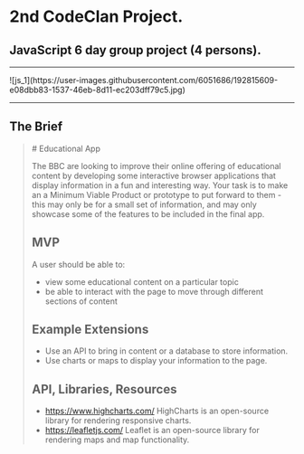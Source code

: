 # 2nd CodeClan Project.
## JavaScript 6 day group project (4 persons).

<hr>
![js_1](https://user-images.githubusercontent.com/6051686/192815609-e08dbb83-1537-46eb-8d11-ec203dff79c5.jpg)
<hr>

## The Brief

<blockquote>
# Educational App

The BBC are looking to improve their online offering of educational content by developing some interactive browser applications that display information in a fun and interesting way. Your task is to make an a Minimum Viable Product or prototype to put forward to them - this may only be for a small set of information, and may only showcase some of the features to be included in the final app.

## MVP

A user should be able to:

- view some educational content on a particular topic
- be able to interact with the page to move through different sections of content

## Example Extensions

- Use an API to bring in content or a database to store information.
- Use charts or maps to display your information to the page.

## API, Libraries, Resources

- https://www.highcharts.com/ HighCharts is an open-source library for rendering responsive charts.
- https://leafletjs.com/ Leaflet is an open-source library for rendering maps and map functionality.
</blockquote>
